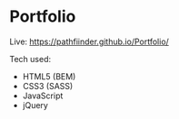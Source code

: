 # Portfolio

Live: https://pathfiinder.github.io/Portfolio/

Tech used:
- HTML5 (BEM)
- CSS3 (SASS)
- JavaScript
- jQuery
